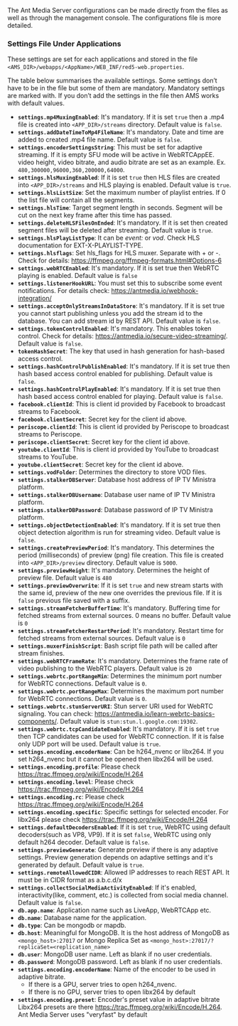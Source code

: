 The Ant Media Server configurations can be made directly from the files as well as through the management console. The configurations file is more detailed.

### Settings File Under Applications

These settings are set for each applications and stored in the file `<AMS_DIR>/webapps/<AppName>/WEB_INF/red5-web.properties`.

The table below summarises the available settings. Some settings don’t have to be in the file but some of them are mandatory. Mandatory settings are marked with. If you don’t add the settings in the file then AMS works with default values.

* **`settings.mp4MuxingEnabled`**: It's mandatory. If it is set `true` then a .mp4 file is created into `<APP_DIR>/streams` directory. Default value is `false`.
* **`settings.addDateTimeToMp4FileName`**: It's mandatory. Date and time are added to created .mp4 file name. Default value is `false`.
* **`settings.encoderSettingsString`**: This must be set for adaptive streaming. If it is empty SFU mode will be active in WebRTCAppEE. video height, video bitrate, and audio bitrate are set as an example. Ex. `480,300000,96000,360,200000,64000`.
* **`settings.hlsMuxingEnabled`**: If it is set `true` then HLS files are created into `<APP_DIR>/streams` and HLS playing is enabled. Default value is `true`.
* **`settings.hlsListSize`**: Set the maximum number of playlist entries. If 0 the list file will contain all the segments.
* **`settings.hlsTime`**: Target segment length in seconds. Segment will be cut on the next key frame after this time has passed.
* **`settings.deleteHLSFilesOnEnded`**: It's mandatory. If it is set then created segment files will be deleted after streaming. Default value is `true`.
* **`settings.hlsPlayListType`**: It can be *event:* or *vod*. Check HLS documentation for EXT-X-PLAYLIST-TYPE.
* **`settings.hlsflags`**: Set hls_flags for HLS muxer. Separate with + or -. Check for details: https://ffmpeg.org/ffmpeg-formats.html#Options-6 
* **`settings.webRTCEnabled`**: It's mandatory. If it is set true then WebRTC playing is enabled. Default value is `false`
* **`settings.listenerHookURL`**: You must set this to subscribe some event notifications. For details check: https://antmedia.io/webhook-integration/
* **`settings.acceptOnlyStreamsInDataStore`**: It's mandatory. If it is set true you cannot start publishing unless you add the stream id to the database. You can add stream id by REST API. Default value is `false`.
* **`settings.tokenControlEnabled`**: It's mandatory. This enables token control. Check for details: https://antmedia.io/secure-video-streaming/. Default value is `false`.
* **`tokenHashSecret`**: The key that used in hash generation for hash-based access control.
* **`settings.hashControlPublishEnabled`**: It's mandatory. If it is set true then hash based access control enabled for publishing. Default value is `false`.
* **`settings.hashControlPlayEnabled`**: It's mandatory. If it is set true then hash based access control enabled for playing. Default value is `false`.
* **`facebook.clientId`**: This is client id provided by Facebook to broadcast streams to Facebook.
* **`facebook.clientSecret`**: Secret key for the client id above.
* **`periscope.clientId`**: This is client id provided by Periscope to broadcast streams to Periscope.
* **`periscope.clientSecret`**: Secret key for the client id above.
* **`youtube.clientId`**: This is client id provided by YouTube to broadcast streams to YouTube.
* **`youtube.clientSecret`**: Secret key for the client id above.
* **`settings.vodFolder`**: Determines the directory to store VOD files.
* **`settings.stalkerDBServer`**: Database host address of IP TV Ministra platform.
* **`settings.stalkerDBUsername`**: Database user name of IP TV Ministra platform.
* **`settings.stalkerDBPassword`**: Database password of IP TV Ministra platform.
* **`settings.objectDetectionEnabled`**: It's mandatory. If it is set true then object detection algorithm is run for streaming video. Default value is `false`.
* **`settings.createPreviewPeriod`**: It's mandatory. This determines the period (milliseconds) of preview (png) file creation. This file is created into `<APP_DIR>/preview` directory. Default value is `5000`.
* **`settings.previewHeight`**: It's mandatory. Determines the height of preview file. Default value is `480`
* **`settings.previewOverwrite`**: If it is set `true` and new stream starts with the same id, preview of the new one overrides the previous file. If it is `false` previous file saved with a suffix.
* **`settings.streamFetcherBufferTime`**: It's mandatory. Buffering time for fetched streams from external sources. 0 means no buffer. Default value is `0`
* **`settings.streamFetcherRestartPeriod`**: It's mandatory. Restart time for fetched streams from external sources. Default value is `0`
* **`settings.muxerFinishScript`**: Bash script file path will be called after stream finishes.
* **`settings.webRTCFrameRate`**: It's mandatory. Determines the frame rate of video publishing to the WebRTC players. Default value is `20`
* **`settings.webrtc.portRangeMin`**: Determines the minimum port number for WebRTC connections. Default value is `0`.
* **`settings.webrtc.portRangeMax`**: Determines the maximum port number for WebRTC connections. Default value is `0`.
* **`settings.webrtc.stunServerURI`**: Stun server URI used for WebRTC signaling. You can check: https://antmedia.io/learn-webrtc-basics-components/. Default value is `stun:stun.l.google.com:19302`.
* **`settings.webrtc.tcpCandidateEnabled`**: It's mandatory. If it is set `true` then TCP candidates can be used for WebRTC connection. If it is false only UDP port will be used. Default value is `true`.
* **`settings.encoding.encoderName`**: Can be h264_nvenc or libx264. If you set h264_nvenc but it cannot be opened then libx264 will be used.
* **`settings.encoding.profile`**: Please check https://trac.ffmpeg.org/wiki/Encode/H.264
* **`settings.encoding.level`**: Please check https://trac.ffmpeg.org/wiki/Encode/H.264
* **`settings.encoding.rc`**: Please check https://trac.ffmpeg.org/wiki/Encode/H.264
* **`settings.encoding.specific`**: Specific settings for selected encoder. For libx264 please check https://trac.ffmpeg.org/wiki/Encode/H.264
* **`settings.defaultDecodersEnabled`**: If it is set `true`, WebRTC using default decoders(such as VP8, VP9). If it is set `false`, WebRTC using only default h264 decoder. Default value is `false`.
* **`settings.previewGenerate`**: Generate preview if there is any adaptive settings. Preview generation depends on adaptive settings and it's generated by default. Default value is `true`.
* **`settings.remoteAllowedCIDR`**: Allowed IP addresses to reach REST API. It must be in CIDR format as a.b.c.d/x
* **`settings.collectSocialMediaActivityEnabled`**: If it's enabled, interactivity(like, comment, etc.) is collected from social media channel. Default value is `false`.
* **`db.app.name`**: Application name such as LiveApp, WebRTCApp etc.
* **`db.name`**: Database name for the application.
* **`db.type`**: Can be mongodb or mapdb.
* **`db.host`**: Meaningful for MongoDB. It is the host address of MongoDB as `<mongo_host>:27017` or Mongo Replica Set as `<mongo_host>:27017/?replicaSet=<replication_name>`
* **`db.user`**: MongoDB user name. Left as blank if no user credentials.
* **`db.password`**: MongoDB password. Left as blank if no user credentials.
* **`settings.encoding.encoderName`**: Name of the encoder to be used in adaptive bitrate. 
	 * If there is a GPU, server tries to open h264_nvenc.
	 * If there is no GPU, server tries to open libx264 by default
* **`settings.encoding.preset`**: Encoder's preset value in adaptive bitrate
	 Libx264 presets are there https://trac.ffmpeg.org/wiki/Encode/H.264.
	 Ant Media Server uses "veryfast" by default